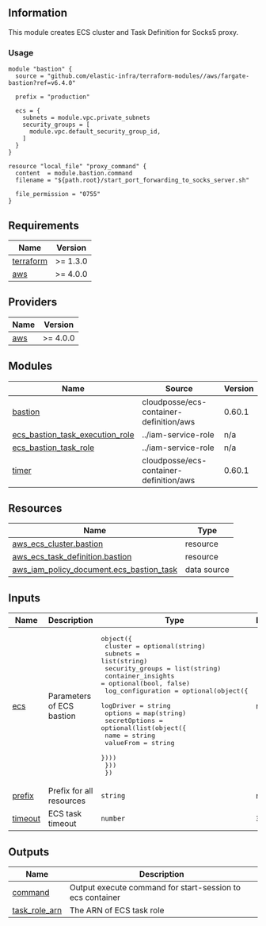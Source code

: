 <!-- BEGINNING OF PRE-COMMIT-TERRAFORM DOCS HOOK -->
## Information

This module creates ECS cluster and Task Definition for Socks5 proxy.

### Usage

```hcl
module "bastion" {
  source = "github.com/elastic-infra/terraform-modules//aws/fargate-bastion?ref=v6.4.0"

  prefix = "production"

  ecs = {
    subnets = module.vpc.private_subnets
    security_groups = [
      module.vpc.default_security_group_id,
    ]
  }
}

resource "local_file" "proxy_command" {
  content  = module.bastion.command
  filename = "${path.root}/start_port_forwarding_to_socks_server.sh"

  file_permission = "0755"
}
```

## Requirements

| Name | Version |
|------|---------|
| <a name="requirement_terraform"></a> [terraform](#requirement\_terraform) | >= 1.3.0 |
| <a name="requirement_aws"></a> [aws](#requirement\_aws) | >= 4.0.0 |

## Providers

| Name | Version |
|------|---------|
| <a name="provider_aws"></a> [aws](#provider\_aws) | >= 4.0.0 |

## Modules

| Name | Source | Version |
|------|--------|---------|
| <a name="module_bastion"></a> [bastion](#module\_bastion) | cloudposse/ecs-container-definition/aws | 0.60.1 |
| <a name="module_ecs_bastion_task_execution_role"></a> [ecs\_bastion\_task\_execution\_role](#module\_ecs\_bastion\_task\_execution\_role) | ../iam-service-role | n/a |
| <a name="module_ecs_bastion_task_role"></a> [ecs\_bastion\_task\_role](#module\_ecs\_bastion\_task\_role) | ../iam-service-role | n/a |
| <a name="module_timer"></a> [timer](#module\_timer) | cloudposse/ecs-container-definition/aws | 0.60.1 |

## Resources

| Name | Type |
|------|------|
| [aws_ecs_cluster.bastion](https://registry.terraform.io/providers/hashicorp/aws/latest/docs/resources/ecs_cluster) | resource |
| [aws_ecs_task_definition.bastion](https://registry.terraform.io/providers/hashicorp/aws/latest/docs/resources/ecs_task_definition) | resource |
| [aws_iam_policy_document.ecs_bastion_task](https://registry.terraform.io/providers/hashicorp/aws/latest/docs/data-sources/iam_policy_document) | data source |

## Inputs

| Name | Description | Type | Default | Required |
|------|-------------|------|---------|:--------:|
| <a name="input_ecs"></a> [ecs](#input\_ecs) | Parameters of ECS bastion | <pre>object({<br/>    cluster            = optional(string)<br/>    subnets            = list(string)<br/>    security_groups    = list(string)<br/>    container_insights = optional(bool, false)<br/>    log_configuration = optional(object({<br/>      logDriver = string<br/>      options   = map(string)<br/>      secretOptions = optional(list(object({<br/>        name      = string<br/>        valueFrom = string<br/>      })))<br/>    }))<br/>  })</pre> | n/a | yes |
| <a name="input_prefix"></a> [prefix](#input\_prefix) | Prefix for all resources | `string` | n/a | yes |
| <a name="input_timeout"></a> [timeout](#input\_timeout) | ECS task timeout | `number` | `3600` | no |

## Outputs

| Name | Description |
|------|-------------|
| <a name="output_command"></a> [command](#output\_command) | Output execute command for start-session to ecs container |
| <a name="output_task_role_arn"></a> [task\_role\_arn](#output\_task\_role\_arn) | The ARN of ECS task role |

<!-- END OF PRE-COMMIT-TERRAFORM DOCS HOOK -->
